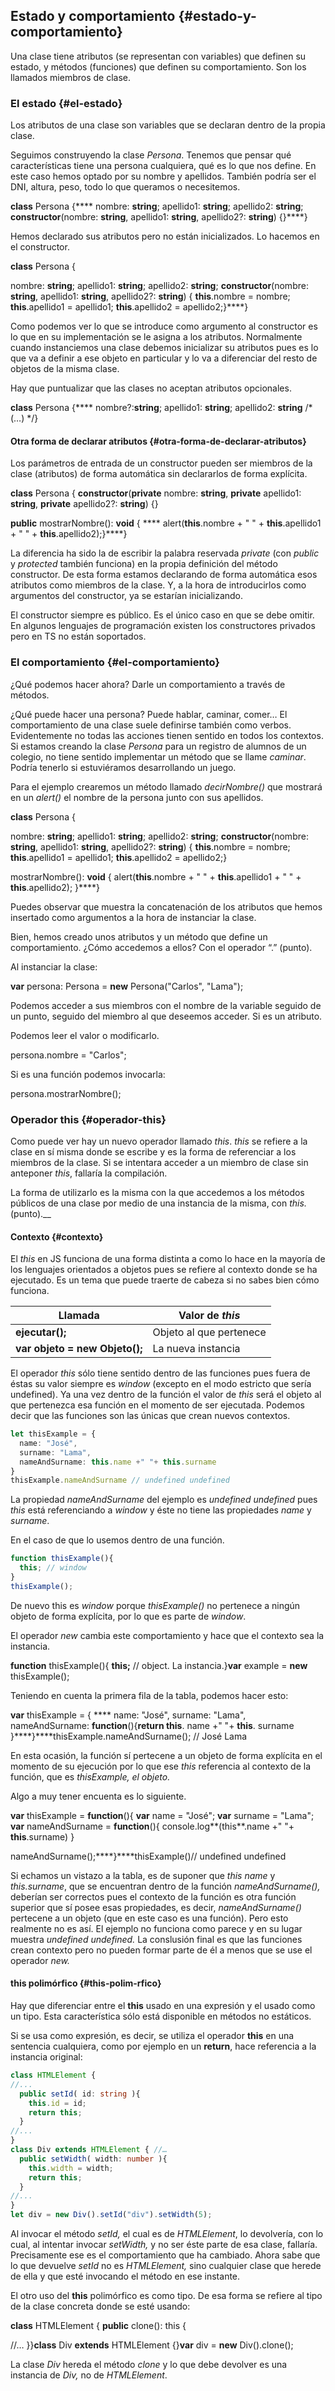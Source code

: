 ## Estado y comportamiento {#estado-y-comportamiento}

Una clase tiene atributos (se representan con variables) que definen su estado, y métodos (funciones) que definen su comportamiento. Son los llamados miembros de clase.

### El estado {#el-estado}

Los atributos de una clase son variables que se declaran dentro de la propia clase.

Seguimos construyendo la clase _Persona_. Tenemos que pensar qué características tiene una persona cualquiera, qué es lo que nos define. En este caso hemos optado por su nombre y apellidos. También podría ser el DNI, altura, peso, todo lo que queramos o necesitemos.

**class** Persona {**** nombre: **string**; apellido1: **string**; apellido2: **string**; **constructor**(nombre: **string**, apellido1: **string**, apellido2?: **string**) {}****}

Hemos declarado sus atributos pero no están inicializados. Lo hacemos en el constructor.

**class** Persona {

nombre: **string**; apellido1: **string**; apellido2: **string**; **constructor**(nombre: **string**, apellido1: **string**, apellido2?: **string**) { **this**.nombre = nombre; **this**.apellido1 = apellido1; **this**.apellido2 = apellido2;}****}

Como podemos ver lo que se introduce como argumento al constructor es lo que en su implementación se le asigna a los atributos. Normalmente cuando instanciemos una clase debemos inicializar su atributos pues es lo que va a definir a ese objeto en particular y lo va a diferenciar del resto de objetos de la misma clase.

Hay que puntualizar que las clases no aceptan atributos opcionales.

**class** Persona {**** nombre?:**string**; apellido1: **string**; apellido2: **string** /* (…) */}

#### Otra forma de declarar atributos {#otra-forma-de-declarar-atributos}

Los parámetros de entrada de un constructor pueden ser miembros de la clase (atributos) de forma automática sin declararlos de forma explícita.

**class** Persona { **constructor**(**private** nombre: **string**, **private** apellido1: **string**, **private** apellido2?: **string**) {}

**public** mostrarNombre(): **void** { **** alert(**this**.nombre + " " + **this**.apellido1 + " " + **this**.apellido2);}****}

La diferencia ha sido la de escribir la palabra reservada _private_ (con _public_ y _protected_ también funciona) en la propia definición del método constructor. De esta forma estamos declarando de forma automática esos atributos como miembros de la clase. Y, a la hora de introducirlos como argumentos del constructor, ya se estarían inicializando.

El constructor siempre es público. Es el único caso en que se debe omitir. En algunos lenguajes de programación existen los constructores privados pero en TS no están soportados.

### El comportamiento {#el-comportamiento}

¿Qué podemos hacer ahora? Darle un comportamiento a través de métodos.

¿Qué puede hacer una persona? Puede hablar, caminar, comer… El comportamiento de una clase suele definirse también como verbos. Evidentemente no todas las acciones tienen sentido en todos los contextos. Si estamos creando la clase _Persona_ para un registro de alumnos de un colegio, no tiene sentido implementar un método que se llame _caminar_. Podría tenerlo si estuviéramos desarrollando un juego.

Para el ejemplo crearemos un método llamado _decirNombre()_ que mostrará en un _alert()_ el nombre de la persona junto con sus apellidos.

**class** Persona {

nombre: **string**; apellido1: **string**; apellido2: **string**; **constructor**(nombre: **string**, apellido1: **string**, apellido2?: **string**) { **this**.nombre = nombre; **this**.apellido1 = apellido1; **this**.apellido2 = apellido2;}

mostrarNombre(): **void** { alert(**this**.nombre + " " + **this**.apellido1 + " " + **this**.apellido2); }****}

Puedes observar que muestra la concatenación de los atributos que hemos insertado como argumentos a la hora de instanciar la clase.

Bien, hemos creado unos atributos y un método que define un comportamiento. ¿Cómo accedemos a ellos? Con el operador “.” (punto).

Al instanciar la clase:

**var** persona: Persona = **new** Persona("Carlos", "Lama");

Podemos acceder a sus miembros con el nombre de la variable seguido de un punto, seguido del miembro al que deseemos acceder. Si es un atributo.

Podemos leer el valor o modificarlo.

persona.nombre = "Carlos";

Si es una función podemos invocarla:

persona.mostrarNombre();

### Operador this {#operador-this}

Como puede ver hay un nuevo operador llamado _this_. _this_ se refiere a la clase en sí misma donde se escribe y es la forma de referenciar a los miembros de la clase. Si se intentara acceder a un miembro de clase sin anteponer _this_, fallaría la compilación.

La forma de utilizarlo es la misma con la que accedemos a los métodos públicos de una clase por medio de una instancia de la misma, con _this._ (punto).__

#### Contexto {#contexto}

El _this_ en JS funciona de una forma distinta a como lo hace en la mayoría de los lenguajes orientados a objetos pues se refiere al contexto donde se ha ejecutado. Es un tema que puede traerte de cabeza si no sabes bien cómo funciona.

| Llamada | Valor de _this_ |
| --- | --- |
| **ejecutar();** | Objeto al que pertenece |
| **var objeto = new Objeto();** | La nueva instancia |

El operador _this_ sólo tiene sentido dentro de las funciones pues fuera de éstas su valor siempre es _window_ (excepto en el modo estricto que sería undefined). Ya una vez dentro de la función el valor de _this_ será el objeto al que pertenezca esa función en el momento de ser ejecutada. Podemos decir que las funciones son las únicas que crean nuevos contextos.

```ts
let thisExample = { 
  name: "José",
  surname: "Lama", 
  nameAndSurname: this.name +" "+ this.surname
}
thisExample.nameAndSurname // undefined undefined
```

La propiedad *nameAndSurname* del ejemplo es *undefined undefined* pues _this_ está referenciando a _window_ y éste no tiene las propiedades _name_ y _surname_.

En el caso de que lo usemos dentro de una función.

```ts
function thisExample(){ 
  this; // window
}
thisExample();
```

De nuevo this es _window_ porque _thisExample()_ no pertenece a ningún objeto de forma explícita, por lo que es parte de _window_.

El operador _new_ cambia este comportamiento y hace que el contexto sea la instancia.

**function** thisExample(){ **this;** // object. La instancia.}**var** example = **new** thisExample();

Teniendo en cuenta la primera fila de la tabla, podemos hacer esto:

**var** thisExample = { **** name: "José", surname: "Lama", nameAndSurname: **function**(){**return this**. name +" "+ **this**. surname }****}****thisExample.nameAndSurname(); // José Lama

En esta ocasión, la función sí pertecene a un objeto de forma explícita en el momento de su ejecución por lo que ese _this_ referencia al contexto de la función, que es _thisExample, el objeto._

Algo a muy tener encuenta es lo siguiente.

**var** thisExample = **function**(){ **var** name = "José"; **var** surname = "Lama"; **var** nameAndSurname = **function**(){ console.log**(this**.name +" "+ **this**.surname) }

nameAndSurname();****}****thisExample()// undefined undefined

Si echamos un vistazo a la tabla, es de suponer que _this_ _name_ y _this.surname_, que se encuentran dentro de la función _nameAndSurname(),_ deberían ser correctos pues el contexto de la función es otra función superior que sí posee esas propiedades, es decir, _nameAndSurname()_ pertecene a un objeto (que en este caso es una función). Pero esto realmente no es así. El ejemplo no funciona como parece y en su lugar muestra _undefined undefined._ La conslusión final es que las funciones crean contexto pero no pueden formar parte de él a menos que se use el operador _new._

#### this polimórfico {#this-polim-rfico}

Hay que diferenciar entre el **this** usado en una expresión y el usado como un tipo. Esta característica sólo está disponible en métodos no estáticos.

Si se usa como expresión, es decir, se utiliza el operador **this** en una sentencia cualquiera, como por ejemplo en un **return**, hace referencia a la instancia original:

```ts
class HTMLElement { 
//...
  public setId( id: string ){ 
    this.id = id;
    return this; 
  } 
//...
}
class Div extends HTMLElement { //…
  public setWidth( width: number ){ 
    this.width = width;
    return this; 
  } 
//...
}
let div = new Div().setId("div").setWidth(5);
```

Al invocar el método _setId,_ el cual es de _HTMLElement_, lo devolvería, con lo cual, al intentar invocar _setWidth,_ y no ser éste parte de esa clase, fallaría. Precisamente ese es el comportamiento que ha cambiado. Ahora sabe que lo que devuelve _setId_ no es _HTMLElement,_ sino cualquier clase que herede de ella y que esté invocando el método en ese instante.

El otro uso del **this** polimórfico es como tipo. De esa forma se refiere al tipo de la clase concreta donde se esté usando:

**class** HTMLElement { **public** clone(): this {

//… }}**class** Div **extends** HTMLElement {}**var** div = **new** Div().clone();

La clase _Div_ hereda el método _clone_ y lo que debe devolver es una instancia de _Div,_ no de _HTMLElement_.